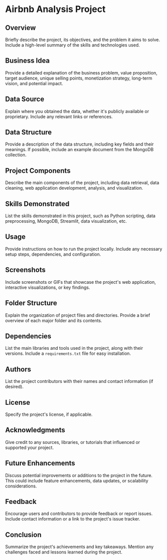 # Airbnb Analysis Project

## Overview
Briefly describe the project, its objectives, and the problem it aims to solve. Include a high-level summary of the skills and technologies used.

## Business Idea
Provide a detailed explanation of the business problem, value proposition, target audience, unique selling points, monetization strategy, long-term vision, and potential impact.

## Data Source
Explain where you obtained the data, whether it's publicly available or proprietary. Include any relevant links or references.

## Data Structure
Provide a description of the data structure, including key fields and their meanings. If possible, include an example document from the MongoDB collection.

## Project Components
Describe the main components of the project, including data retrieval, data cleaning, web application development, analysis, and visualization.

## Skills Demonstrated
List the skills demonstrated in this project, such as Python scripting, data preprocessing, MongoDB, Streamlit, data visualization, etc.

## Usage
Provide instructions on how to run the project locally. Include any necessary setup steps, dependencies, and configuration.

## Screenshots
Include screenshots or GIFs that showcase the project's web application, interactive visualizations, or key findings.

## Folder Structure
Explain the organization of project files and directories. Provide a brief overview of each major folder and its contents.

## Dependencies
List the main libraries and tools used in the project, along with their versions. Include a `requirements.txt` file for easy installation.

## Authors
List the project contributors with their names and contact information (if desired).

## License
Specify the project's license, if applicable.

## Acknowledgments
Give credit to any sources, libraries, or tutorials that influenced or supported your project.

## Future Enhancements
Discuss potential improvements or additions to the project in the future. This could include feature enhancements, data updates, or scalability considerations.

## Feedback
Encourage users and contributors to provide feedback or report issues. Include contact information or a link to the project's issue tracker.

## Conclusion
Summarize the project's achievements and key takeaways. Mention any challenges faced and lessons learned during the project.

